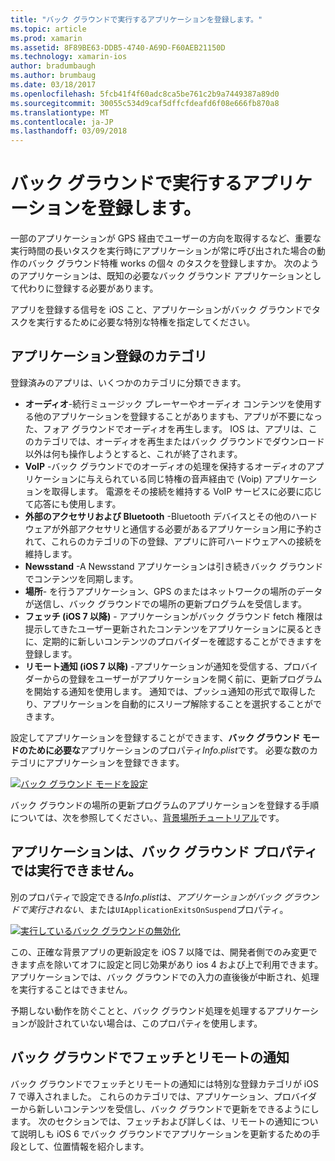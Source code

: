```yaml
---
title: "バック グラウンドで実行するアプリケーションを登録します。"
ms.topic: article
ms.prod: xamarin
ms.assetid: 8F89BE63-DDB5-4740-A69D-F60AEB21150D
ms.technology: xamarin-ios
author: bradumbaugh
ms.author: brumbaug
ms.date: 03/18/2017
ms.openlocfilehash: 5fcb41f4f60adc8ca5be761c2b9a7449387a89d0
ms.sourcegitcommit: 30055c534d9caf5dffcfdeafd6f08e666fb870a8
ms.translationtype: MT
ms.contentlocale: ja-JP
ms.lasthandoff: 03/09/2018
---
```

# <a name="registering-applications-to-run-in-the-background"></a>バック グラウンドで実行するアプリケーションを登録します。

一部のアプリケーションが GPS 経由でユーザーの方向を取得するなど、重要な実行時間の長いタスクを実行時にアプリケーションが常に呼び出された場合の動作のバック グラウンド特権 works の個々 のタスクを登録しますか。 次のようのアプリケーションは、既知の必要なバック グラウンド アプリケーションとして代わりに登録する必要があります。

アプリを登録する信号を iOS こと、アプリケーションがバック グラウンドでタスクを実行するために必要な特別な特権を指定してください。

## <a name="application-registration-categories"></a>アプリケーション登録のカテゴリ

登録済みのアプリは、いくつかのカテゴリに分類できます。

-  **オーディオ**-続行ミュージック プレーヤーやオーディオ コンテンツを使用する他のアプリケーションを登録することがありますも、アプリが不要になった、フォア グラウンドでオーディオを再生します。 IOS は、アプリは、このカテゴリでは、オーディオを再生またはバック グラウンドでダウンロード以外は何も操作しようとすると、これが終了されます。
-  **VoIP** -バック グラウンドでのオーディオの処理を保持するオーディオのアプリケーションに与えられている同じ特権の音声経由で (Voip) アプリケーションを取得します。 電源をその接続を維持する VoIP サービスに必要に応じて応答にも使用します。
-  **外部のアクセサリおよび Bluetooth** -Bluetooth デバイスとその他のハードウェアが外部アクセサリと通信する必要があるアプリケーション用に予約されて、これらのカテゴリの下の登録、アプリに許可ハードウェアへの接続を維持します。
-  **Newsstand** -A Newsstand アプリケーションは引き続きバック グラウンドでコンテンツを同期します。
-  **場所**- を行うアプリケーション、GPS のまたはネットワークの場所のデータが送信し、バック グラウンドでの場所の更新プログラムを受信します。
-  **フェッチ (iOS 7 以降)** - アプリケーションがバック グラウンド fetch 権限は提示してきたユーザー更新されたコンテンツをアプリケーションに戻るときに、定期的に新しいコンテンツのプロバイダーを確認することができますを登録します。
-  **リモート通知 (iOS 7 以降)** -アプリケーションが通知を受信する、プロバイダーからの登録をユーザーがアプリケーションを開く前に、更新プログラムを開始する通知を使用します。 通知では、プッシュ通知の形式で取得したり、アプリケーションを自動的にスリープ解除することを選択することができます。


設定してアプリケーションを登録することができます、**バック グラウンド モードのために必要な**アプリケーションのプロパティ*Info.plist*です。 必要な数のカテゴリにアプリケーションを登録できます。

 [![](registering-applications-to-run-in-background-images/bgmodes.png "バック グラウンド モードを設定")](registering-applications-to-run-in-background-images/bgmodes.png#lightbox)

バック グラウンドの場所の更新プログラムのアプリケーションを登録する手順については、次を参照してください。、[背景場所チュートリアル](~/ios/app-fundamentals/backgrounding/ios-backgrounding-walkthroughs/location-walkthrough.md)です。

## <a name="application-does-not-run-in-background-property"></a>アプリケーションは、バック グラウンド プロパティでは実行できません。

別のプロパティで設定できる*Info.plist*は、*アプリケーションがバック グラウンドで実行されない*、または`UIApplicationExitsOnSuspend`プロパティ。

 [![](registering-applications-to-run-in-background-images/plist.png "実行しているバック グラウンドの無効化")](registering-applications-to-run-in-background-images/plist.png#lightbox)

この、正確な背景アプリの更新設定を iOS 7 以降では、開発者側でのみ変更できます点を除いてオフに設定と同じ効果があり ios 4 および上で利用できます。 アプリケーションでは、バック グラウンドでの入力の直後後が中断され、処理を実行することはできません。

予期しない動作を防ぐことと、バック グラウンド処理を処理するアプリケーションが設計されていない場合は、このプロパティを使用します。

## <a name="background-fetch-and-remote-notifications"></a>バック グラウンドでフェッチとリモートの通知

バック グラウンドでフェッチとリモートの通知には特別な登録カテゴリが iOS 7 で導入されました。 これらのカテゴリでは、アプリケーション、プロバイダーから新しいコンテンツを受信し、バック グラウンドで更新をできるようにします。 次のセクションでは、フェッチおよび詳しくは、リモートの通知について説明しも iOS 6 でバック グラウンドでアプリケーションを更新するための手段として、位置情報を紹介します。

